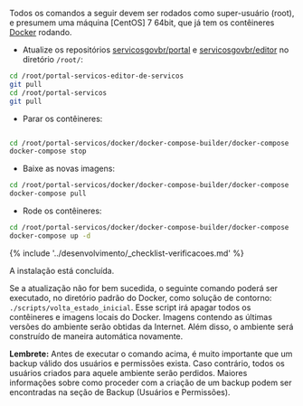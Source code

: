 Todos os comandos a seguir devem ser rodados como super-usuário (root), e presumem uma máquina [CentOS] 7 64bit, que já tem os contêineres [Docker] rodando.

- Atualize os repositórios [servicosgovbr/portal](https://git.planejamento.gov.br/sti/portal-servicos) e [servicosgovbr/editor](https://git.planejamento.gov.br/sti/portal-servicos-editor-de-servicos) no diretório `/root/`:

```bash
cd /root/portal-servicos-editor-de-servicos
git pull
cd /root/portal-servicos
git pull
```

- Parar os contêineres:

```bash

cd /root/portal-servicos/docker/docker-compose-builder/docker-compose
docker-compose stop
```
- Baixe as novas imagens:

```bash
cd /root/portal-servicos/docker/docker-compose-builder/docker-compose
docker-compose pull
```
- Rode os contêineres:

```bash
cd /root/portal-servicos/docker/docker-compose-builder/docker-compose
docker-compose up -d
```


{% include '../desenvolvimento/_checklist-verificacoes.md' %}

A instalação está concluída.

Se a atualização não for bem sucedida, o seguinte comando poderá ser executado, no diretório padrão do Docker, como solução de contorno:
`./scripts/volta_estado_inicial`.
Esse script irá apagar todos os contêineres e imagens locais do Docker. Imagens contendo as últimas versões do ambiente serão obtidas da Internet. Além disso, o ambiente será construído de maneira automática novamente.

**Lembrete:** Antes de executar o comando acima, é muito importante que um backup válido dos usuários e permissões exista. Caso contrário, todos os usuários criados para aquele ambiente serão perdidos. Maiores informações sobre como proceder com a criação de um backup podem ser encontradas na seção de Backup (Usuários e Permissões).

[Docker]:http://www.docker.com
[Docker-Compose]:http://www.docker.com/compose
[Git]:http://git-scm.org
